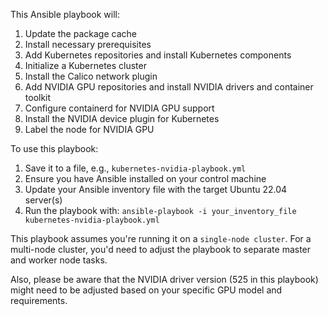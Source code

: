 This Ansible playbook will:

1. Update the package cache
2. Install necessary prerequisites
3. Add Kubernetes repositories and install Kubernetes components
4. Initialize a Kubernetes cluster
5. Install the Calico network plugin
6. Add NVIDIA GPU repositories and install NVIDIA drivers and container toolkit
7. Configure containerd for NVIDIA GPU support
8. Install the NVIDIA device plugin for Kubernetes
9. Label the node for NVIDIA GPU

To use this playbook:

1. Save it to a file, e.g., ```kubernetes-nvidia-playbook.yml```
2. Ensure you have Ansible installed on your control machine
3. Update your Ansible inventory file with the target Ubuntu 22.04 server(s)
4. Run the playbook with: ```ansible-playbook -i your_inventory_file kubernetes-nvidia-playbook.yml```

This playbook assumes you're running it on a ```single-node cluster```. For a multi-node cluster, you'd need to adjust the playbook to separate master and worker node tasks.

Also, please be aware that the NVIDIA driver version (525 in this playbook) might need to be adjusted based on your specific GPU model and requirements.
